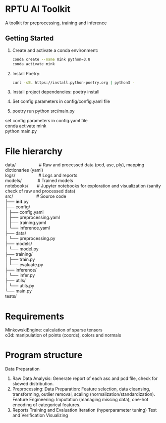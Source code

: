 # RPTU AI Toolkit
A toolkit for preprocessing, training and inference

## Getting Started

1. Create and activate a conda environment:
   ```sh
   conda create --name mink python=3.8
   conda activate mink

2. Install Poetry:
   ```sh
   curl -sSL https://install.python-poetry.org | python3 -

3. Install project dependencies:
poetry install

4. Set config parameters in config/config.yaml file

5. poetry run python src/main.py


set config parameters in config.yaml file   
conda activate mink  
python main.py   

# File hierarchy
data/     &nbsp;   &nbsp;   &nbsp;   &nbsp;   &nbsp;  &nbsp;   &nbsp;  &nbsp;   &nbsp;   # Raw and processed data (pcd, asc, ply), mapping dictionaries (yaml)  
logs/  &nbsp;   &nbsp;   &nbsp;   &nbsp;   &nbsp; &nbsp;   &nbsp;   &nbsp;  &nbsp;     # Logs and reports  
models/   &nbsp;   &nbsp;   &nbsp;   &nbsp;  &nbsp;   &nbsp;       # Trained models  
notebooks/  &nbsp;   &nbsp;   &nbsp;     # Jupyter notebooks for exploration and visualization (sanity check of raw and processed data)  
src/    &nbsp;   &nbsp;   &nbsp;   &nbsp;   &nbsp;    &nbsp;   &nbsp;   &nbsp;   &nbsp;    # Source code  
    ├── __init__.py  
    ├── config/       
    │   ├── config.yaml  
    │   ├── preprocessing.yaml  
    │   ├── training.yaml  
    │   └── inference.yaml  
    ├── data/   
    │   └── preprocessing.py  
    ├── models/        
    │   └── model.py  
    ├── training/       
    │   ├── train.py  
    │   └── evaluate.py  
    ├── inference/     
    │   └── infer.py  
    ├── utils/       
    │   └── utils.py  
    └── main.py       
tests/       

 
# Requirements
MinkowskiEngine: calculation of sparse tensors  
o3d: manipulation of points (coords), colors and normals  

# Program structure
Data Preparation
1. Raw Data Analysis: Generate report of each asc and pcd file, check for skewed distribution.
2. Preprocessing:
Data Preparation: Feature selection, data cleansing, transforming, outlier removal, scaling (normalization/standardization).
Feature Engineering: Imputation (managing missing data), one-hot encoding of categorical features.
3. Reports
Training and Evaluation
Iteration (hyperparameter tuning)
Test and Verification
Visualizing

